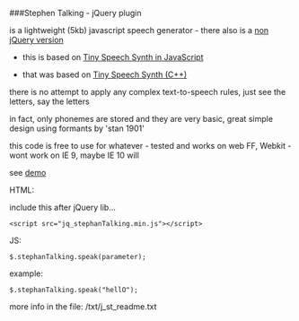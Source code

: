 ###Stephen Talking - jQuery plugin

is a lightweight (5kb) javascript speech generator - there also is a [non jQuery version](https://github.com/chaaad/Stephan-Talking)

- this is based on [Tiny Speech Synth in JavaScript](http://heckmeck.de/demoscene/tiny-speech-synth-js/)

- that was based on [Tiny Speech Synth (C++)](http://www.pouet.net/prod.php?which=50530/)

there is no attempt to apply any complex text-to-speech rules, just see the letters, say the letters

in fact, only phonemes are stored and they are very basic, great simple design using formants by 'stan 1901'

this code is free to use for whatever - tested and works on web FF, Webkit - wont work on IE 9, maybe IE 10 will

see [demo](http://alkemis.com/jQ_stephanTalking/)

HTML:

include this after jQuery lib...

`<script src="jq_stephanTalking.min.js"></script>`

JS:

`$.stephanTalking.speak(parameter);`

example:

`$.stephanTalking.speak("hellO");`



more info in the file:
/txt/j_st_readme.txt

